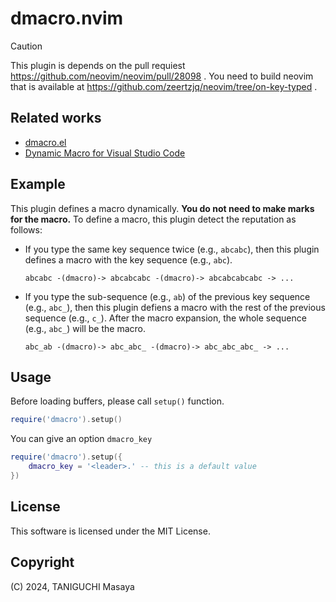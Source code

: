 # dmacro.nvim

> [!CAUTION]
> This plugin is depends on the pull requiest https://github.com/neovim/neovim/pull/28098 .
> You need to build neovim that is available at https://github.com/zeertzjq/neovim/tree/on-key-typed .

## Related works

- [dmacro.el](https://github.com/emacs-jp/dmacro)
- [Dynamic Macro for Visual Studio Code](https://github.com/tshino/vscode-dynamic-macro)

## Example

This plugin defines a macro dynamically.
**You do not need to make marks for the macro.**
To define a macro, this plugin detect the reputation as follows:

- If you type the same key sequence twice (e.g., `abcabc`), then this plugin defines a macro with the key sequence (e.g., `abc`).
  ```
  abcabc -(dmacro)-> abcabcabc -(dmacro)-> abcabcabcabc -> ...
  ```

- If you type the sub-sequence (e.g., `ab`) of the previous key sequence (e.g., `abc_`), then this plugin defiens a macro with the rest of the previous sequence (e.g., `c_`). After the macro expansion, the whole sequence (e.g., `abc_`) will be the macro.
  ```
  abc_ab -(dmacro)-> abc_abc_ -(dmacro)-> abc_abc_abc_ -> ...
  ```

## Usage

Before loading buffers, please call `setup()` function.

```lua
require('dmacro').setup()
```

You can give an option `dmacro_key`

```lua
require('dmacro').setup({
    dmacro_key = '<leader>.' -- this is a default value
})
```

## License

This software is licensed under the MIT License.

## Copyright

(C) 2024, TANIGUCHI Masaya

